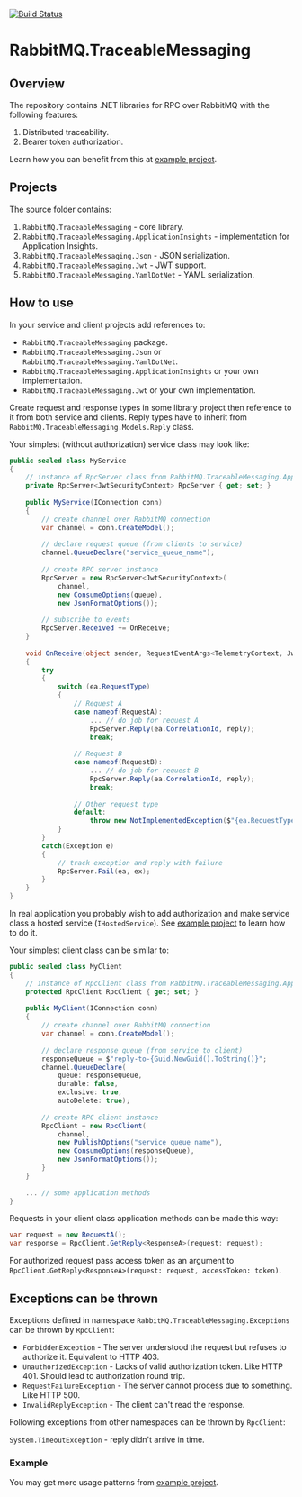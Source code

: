 [![Build Status](https://dev.azure.com/dlar/RabbitMQ.TraceableMessaging/_apis/build/status/dmlarionov.RabbitMQ.TraceableMessaging?branchName=master)](https://dev.azure.com/dlar/RabbitMQ.TraceableMessaging/_build/latest?definitionId=5&branchName=master)

# RabbitMQ.TraceableMessaging
## Overview

The repository contains .NET libraries for RPC over RabbitMQ with the following features:

1. Distributed traceability.
2. Bearer token authorization.

Learn how you can benefit from this at [example project](https://github.com/dmlarionov/RabbitMQ.TraceableMessaging-example1).

## Projects

The source folder contains:

1. `RabbitMQ.TraceableMessaging` - core library.
2. `RabbitMQ.TraceableMessaging.ApplicationInsights` - implementation for Application Insights.
3. `RabbitMQ.TraceableMessaging.Json` - JSON serialization.
4. `RabbitMQ.TraceableMessaging.Jwt` - JWT support.
5. `RabbitMQ.TraceableMessaging.YamlDotNet` - YAML serialization.

## How to use

In your service and client projects add references to:

- `RabbitMQ.TraceableMessaging` package.
- `RabbitMQ.TraceableMessaging.Json` or `RabbitMQ.TraceableMessaging.YamlDotNet`.
- `RabbitMQ.TraceableMessaging.ApplicationInsights` or your own implementation.
- `RabbitMQ.TraceableMessaging.Jwt` or your own implementation.

Create request and response types in some library project then reference to it from both service and clients. Reply types have to inherit from `RabbitMQ.TraceableMessaging.Models.Reply` class.

Your simplest (without authorization) service class may look like:

```csharp
public sealed class MyService
{
	// instance of RpcServer class from RabbitMQ.TraceableMessaging.ApplicationInsights namespace
	private RpcServer<JwtSecurityContext> RpcServer { get; set; }
	
	public MyService(IConnection conn)
	{
		// create channel over RabbitMQ connection
		var channel = conn.CreateModel();
		
		// declare request queue (from clients to service)
		channel.QueueDeclare("service_queue_name");
		
		// create RPC server instance
		RpcServer = new RpcServer<JwtSecurityContext>(
			channel,
			new ConsumeOptions(queue), 
			new JsonFormatOptions());
		
		// subscribe to events
		RpcServer.Received += OnReceive;
	}
	
	void OnReceive(object sender, RequestEventArgs<TelemetryContext, JwtSecurityContext> ea)
	{
		try
		{
			switch (ea.RequestType)
			{
				// Request A
				case nameof(RequestA):
					...	// do job for request A
					RpcServer.Reply(ea.CorrelationId, reply);
					break;
				
				// Request B
				case nameof(RequestB):
					...	// do job for request B
					RpcServer.Reply(ea.CorrelationId, reply);
					break;
				
				// Other request type
				default:
					throw new NotImplementedException($"{ea.RequestType} is not implemented");
			}
		}
		catch(Exception e)
		{
			// track exception and reply with failure
			RpcServer.Fail(ea, ex);
		}
	}
}
```

In real application you probably wish to add authorization and make service class a hosted service (`IHostedService`). See [example project](https://github.com/dmlarionov/RabbitMQ.TraceableMessaging-example1) to learn how to do it.

Your simplest client class can be similar to:

```csharp
public sealed class MyClient
{
	// instance of RpcClient class from RabbitMQ.TraceableMessaging.ApplicationInsights namespace
	protected RpcClient RpcClient { get; set; }
	
	public MyClient(IConnection conn)
	{
		// create channel over RabbitMQ connection
		var channel = conn.CreateModel();
		
		// declare response queue (from service to client)
		responseQueue = $"reply-to-{Guid.NewGuid().ToString()}";
		channel.QueueDeclare(
			queue: responseQueue,
			durable: false,
			exclusive: true,
			autoDelete: true);
		
		// create RPC client instance
		RpcClient = new RpcClient(
			channel,
			new PublishOptions("service_queue_name"),
			new ConsumeOptions(responseQueue), 
			new JsonFormatOptions());
		}
	}
	
	... // some application methods
}
```

Requests in your client class application methods can be made this way:

```csharp
var request = new RequestA();
var response = RpcClient.GetReply<ResponseA>(request: request);
```

For authorized request pass access token as an argument to `RpcClient.GetReply<ResponseA>(request: request, accessToken: token)`.

## Exceptions can be thrown

Exceptions defined in namespace `RabbitMQ.TraceableMessaging.Exceptions` can be thrown by `RpcClient`:

- `ForbiddenException` - The server understood the request but refuses to authorize it. Equivalent to HTTP 403.
- `UnauthorizedException` - Lacks of valid authorization token. Like HTTP 401. Should lead to authorization round trip.
- `RequestFailureException` - The server cannot process due to something. Like HTTP 500.
- `InvalidReplyException` - The client can't read the response.

Following exceptions from other namespaces can be thrown by `RpcClient`: 

`System.TimeoutException` - reply didn't arrive in time.

### Example

You may get more usage patterns from [example project](https://github.com/dmlarionov/RabbitMQ.TraceableMessaging-example1).
